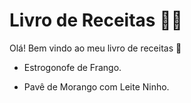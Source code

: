 # Livro de Receitas :man_cook:

Olá! Bem vindo ao meu livro de receitas :cake:

- Estrogonofe de Frango.

- Pavê de Morango com Leite Ninho.

  





